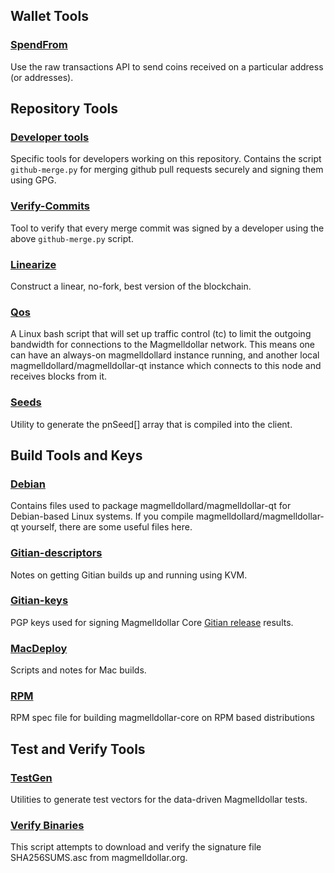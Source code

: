 Wallet Tools
---------------------

### [SpendFrom](/contrib/spendfrom) ###

Use the raw transactions API to send coins received on a particular
address (or addresses).

Repository Tools
---------------------

### [Developer tools](/contrib/devtools) ###
Specific tools for developers working on this repository.
Contains the script `github-merge.py` for merging github pull requests securely and signing them using GPG.

### [Verify-Commits](/contrib/verify-commits) ###
Tool to verify that every merge commit was signed by a developer using the above `github-merge.py` script.

### [Linearize](/contrib/linearize) ###
Construct a linear, no-fork, best version of the blockchain.

### [Qos](/contrib/qos) ###

A Linux bash script that will set up traffic control (tc) to limit the outgoing bandwidth for connections to the Magmelldollar network. This means one can have an always-on magmelldollard instance running, and another local magmelldollard/magmelldollar-qt instance which connects to this node and receives blocks from it.

### [Seeds](/contrib/seeds) ###
Utility to generate the pnSeed[] array that is compiled into the client.

Build Tools and Keys
---------------------

### [Debian](/contrib/debian) ###
Contains files used to package magmelldollard/magmelldollar-qt
for Debian-based Linux systems. If you compile magmelldollard/magmelldollar-qt yourself, there are some useful files here.

### [Gitian-descriptors](/contrib/gitian-descriptors) ###
Notes on getting Gitian builds up and running using KVM.

### [Gitian-keys](/contrib/gitian-keys)
PGP keys used for signing Magmelldollar Core [Gitian release](/doc/release-process.md) results.

### [MacDeploy](/contrib/macdeploy) ###
Scripts and notes for Mac builds. 

### [RPM](/contrib/rpm) ###
RPM spec file for building magmelldollar-core on RPM based distributions

Test and Verify Tools 
---------------------

### [TestGen](/contrib/testgen) ###
Utilities to generate test vectors for the data-driven Magmelldollar tests.

### [Verify Binaries](/contrib/verifybinaries) ###
This script attempts to download and verify the signature file SHA256SUMS.asc from magmelldollar.org.
